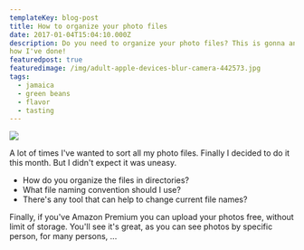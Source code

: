 ```yaml
---
templateKey: blog-post
title: How to organize your photo files
date: 2017-01-04T15:04:10.000Z
description: Do you need to organize your photo files? This is gonna answer
how I've done!
featuredpost: true
featuredimage: /img/adult-apple-devices-blur-camera-442573.jpg
tags:
  - jamaica
  - green beans
  - flavor
  - tasting
---
```

![](/img/adult-apple-devices-blur-camera-442573.jpg)

A lot of times I've wanted to sort all my photo files. Finally I decided to do it this month. But I didn't expect it was uneasy.

* How do you organize the files in directories?
* What file naming convention should I use?
* There's any tool that can help to change current file names?



Finally, if you've Amazon Premium you can upload your photos free, without limit of storage. You'll see it's great, as you can see photos by specific person, for many persons, ...
